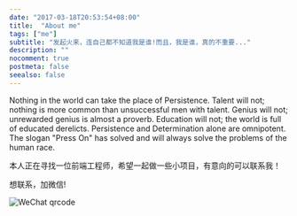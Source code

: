 ```yaml
---
date: "2017-03-18T20:53:54+08:00"
title:  "About me"
tags: ["me"]
subtitle: "发起火来，连自己都不知道我是谁!而且，我是谁，真的不重要..."
description: ""
nocomment: true
postmeta: false
seealso: false
---
```


Nothing in the world can take the place of Persistence. Talent will not; nothing is more common than unsuccessful men with talent. Genius will not; unrewarded genius is almost a proverb. Education will not; the world is full of educated derelicts. Persistence and Determination alone are omnipotent. The slogan "Press On" has solved and will always solve the problems of the human race.

本人正在寻找一位前端工程师，希望一起做一些小项目，有意向的可以联系我！

想联系，加微信!

![WeChat qrcode](https://res.cloudinary.com/dmtixvmgt/image/upload/v1539023822/wechat-qrcode-2_hos1ui.jpg)

[^_^]:

    Why you'd want to go on a date with me?
    ![WeChat qrcode](https://res.cloudinary.com/dmtixvmgt/image/upload/v1539022273/wechat-qrcode_cml5dm.jpg)

    ![WeChat-qrcode](https://res.cloudinary.com/dmtixvmgt/image/upload/c_scale,w_256/v1539022273/wechat-qrcode_cml5dm.jpg)

[^_^]:

    ### Contact

    - Tel：MTMxODk3NzU0MjUK（base64）
    - WeChat: hellocracker

    ![WeChat qrcode](https://res.cloudinary.com/dmtixvmgt/image/upload/v1539022273/wechat-qrcode_cml5dm.jpg)

    - Email: 766529074@qq.com
    - Blog：[b.qqbb.app](https://b.qqbb.app)
    <!-- - Github: [github.com/finsoftinfo](https://github.com/finsoftinfo) -->
    <!-- - [Twitter@tom](https://twitter.com/tomtsang1987) -->
    - WeChat Official Accounts: openX

    ![WeChat Official Accounts(微信公众号): openX](http://res.cloudinary.com/dmtixvmgt/image/upload/v1517292373/qrcode_for_gh_71a33e2be446_258_hrvf3i.jpg)

[^_^]:

    ![wechat_qrcode](https://res.cloudinary.com/jimmysong/image/upload/images/jimmysong-wechat-qrcode.jpg)


[^_^]:

    ### Info

    - Name: Tom
    - Address: ShenZhen, China 🇨🇳
    - Focus: SRE, DEVOPS, Kubernetes, Cloud Native and Service Mesh
    - Language: Go, Python, Nodejs
    - Interest: AI, Blockchain, Cloud Computing, Big Data



    ### 信息

    - 英文名: Tom
    - 地址: 中国 🇨🇳 深圳
    - 焦点：SRE, DEVOPS, Kubernetes, Cloud Native and Service Mesh
    - 开发语言：Go, Python, Nodejs
    - 感兴趣：AI, Blockchain, Cloud Computing, Big Data



[^_^]:
    ### Info

    - Name: Tom
    - Address: ShenZhen, China 🇨🇳
    - Profession: I'm a software enginee, foucs on SRE，


[^_^]:

    - Profession: I'm a software enginee, foucs on SRE, DevOps, Kubernetes, Cloud Native and Service Mesh, Go & Python & Shell books into Chinese.

[^_^]:

    - [Guangzhou University（广州大学）](http://www.gzhu.edu.cn/)    
    - Major in Probability and Statistics
    - Career
      - [icaifu](https://www.icaifu.com/) （i财富)
      - [muchinfo](http://www.muchinfo.cn/) （多元世纪)
      - [jlch](http://www.jiaolongchuhai.com/) (蛟龙出海)

[^_^]:

      - [bitspace](http://www.bitspace.link/) (比特空间)


[^_^]:

    ### Books

    **Translations**

    - [Cloud Native Go 构建基于Go和React的云原生Web应用与微服务](https://jimmysong.io/cloud-native-go)
    - [Cloud Native Python 使用Python和React构建云原生应用](https://jimmysong.io/posts/cloud-native-python/)

    **Gitbooks**

    - [kubernetes-handbook](https://github.com/rootsongjc/kubernetes-handbook/) - kubernetes中文指南/实践手册
    - [hugo-handbook](https://github.com/rootsongjc/hugo-handbook) - Building static website with hugo

    ### GitHub

    - [awesome-cloud-native](https://github.com/rootsongjc/awesome-cloud-native) - Awesome cloud native architectures
    - [cheatsheets](https://jimmysong.io/cheatsheets) -  A modest collection of cheatsheets I've written.
    - [cloudinary-go](https://github.com/rootsongjc/cloudinary-go) - A Go client library and CLI tool to upload static assets to Cloudinary service.
    - [magpie](https://github.com/rootsongjc/magpie) - Deploying and managing a Hadoop Yarn cluster with Docker Swarm.
    - [Spark on kubernetes](https://jimmysong.io/spark-on-k8s) - Running spark on kubernetes with native kubernetes scheduler

    ### Activities

    **2016**

    - Jun 19,2016 | Beijing | Ghostcloud四城联动大型巡讲活动 | [让Docker听到中国的声音](https://www.bagevent.com/event/97318)
    - Aug 15,2016 | Shanghai | MSA-summit（全球微服务架构技术大会） | [基于Docker的大数据集群虚拟化实践](http://msa-summit.com/)
    - Oct 13,2016 | Hangzhou | The Computing Conference（云栖大会）| [大规模容器集群的管理与调度](https://yunqi.aliyun.com/2016/hangzhou/schedule?spm=5176.8098788.535884.3.7cdb1f673uSp7Q)
    - Oct 20,2016 | Shanghai | Qcon | [Yarn on Docker——容器技术在大数据场景下的应用](http://2016.qconshanghai.com/speakers/202253)

    **2017**

    - Jul 7,2017 | Shenzhen | ArchSummit（全球架构师峰会）| [使用kubernetes的微服务和云原生应用实践](http://sz2017.archsummit.com/presentation/1080)
    - Aug 26,2017 | Beijing | 技术·线下沙龙：云原生和微服务 | [云原生与微服务](http://www.huodongxing.com/event/8401246554100)
    - Sept 23,2017 | Beijing | Kubernetes 实战训练 | [Kubernetes 云原生应用设计与实战](https://www.bagevent.com/event/791762)
    - Oct  15,2017 | Hangzhou | KEUC 2017（Kubernetes中国用户大会）| [k8smeetup最佳社区译者、最佳技术专栏作者](http://keuc.k8smeetup.com/)
    - Dec 8,2017 | Beijing | ArchSummit（全球架构师峰会）| [从Kubernetes到Cloud Native——云原生应用之路](http://bj2017.archsummit.com/presentation/306)
    - Dec 16,2017 (🎂 My birthday)| Beijing | 下一代微服务： Service Mesh is Coming | [IT大咖说 数人云&TalkingData meetup](http://www.itdks.com/eventlist/detail/1690)


[^_^]:

    ### Contact

    - Wechat: jimmysong
    - Email: jimmysong@jimmysong.io
    - [Twitter@jimmysongio](https://twitter.com/jimmysongio)
    - [Facebook@jimmysongio](https://facebook.com/jimmysongio)
    - [图虫(Tuchong Photography)](https://jimmysong.tuchong.com)
    - [知乎专栏——云原生应用架构](https://zhuanlan.zhihu.com/cloud-native)
    - 微信公众号——云原生应用架构(CloudNativeGo)

    ![微信公众号-云原生应用架构](https://res.cloudinary.com/jimmysong/image/upload/images/cloud-native-wechat-public-account.jpg)



[^_^]:

    ### Contact

    - Tel：MTMxODk3NzU0MjUK（base64）
    - WeChat: hellocracker
    - Email: 766529074@qq.com
    - Blog：[b.qqbb.app](https://b.qqbb.app)
    - Github: [github.com/finsoftinfo](https://github.com/finsoftinfo)
    - Twitter: [Twitter@tom](https://twitter.com/tomtsang1987)
    - Facebook: [Facebook@jimmysongio](https://facebook.com/jimmysongio)
    - [图虫(Tuchong Photography)](https://jimmysong.tuchong.com)
    - [知乎专栏——云原生应用架构](https://zhuanlan.zhihu.com/cloud-native)
    - WeChat Official Accounts: openX

    ![WeChat Official Accounts(微信公众号): openX](http://res.cloudinary.com/dmtixvmgt/image/upload/v1517292373/qrcode_for_gh_71a33e2be446_258_hrvf3i.jpg)





